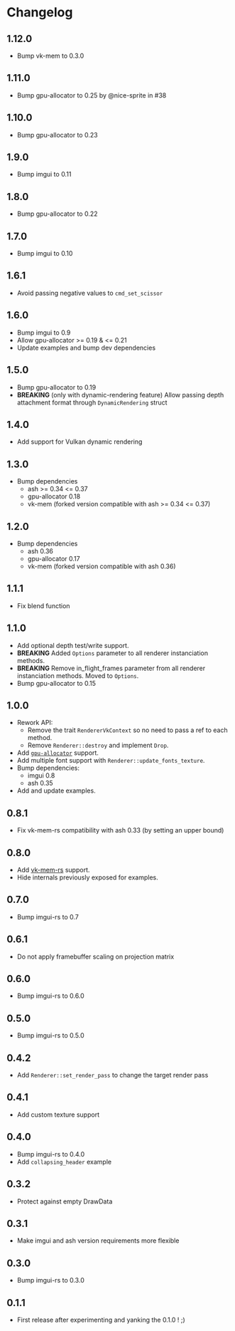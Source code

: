 # Changelog

## 1.12.0

- Bump vk-mem to 0.3.0

## 1.11.0

- Bump gpu-allocator to 0.25 by @nice-sprite in #38

## 1.10.0

- Bump gpu-allocator to 0.23

## 1.9.0

- Bump imgui to 0.11

## 1.8.0

- Bump gpu-allocator to 0.22

## 1.7.0

- Bump imgui to 0.10

## 1.6.1

- Avoid passing negative values to `cmd_set_scissor`

## 1.6.0

- Bump imgui to 0.9
- Allow gpu-allocator >= 0.19 & <= 0.21
- Update examples and bump dev dependencies

## 1.5.0

- Bump gpu-allocator to 0.19
- **BREAKING** (only with dynamic-rendering feature) Allow passing depth attachment format through `DynamicRendering` struct

## 1.4.0

- Add support for Vulkan dynamic rendering

## 1.3.0

- Bump dependencies
    - ash >= 0.34 <= 0.37
    - gpu-allocator 0.18
    - vk-mem (forked version compatible with ash >= 0.34 <= 0.37)

## 1.2.0

- Bump dependencies
    - ash 0.36
    - gpu-allocator 0.17
    - vk-mem (forked version compatible with ash 0.36)

## 1.1.1

- Fix blend function

## 1.1.0

- Add optional depth test/write support.
- **BREAKING** Added `Options` parameter to all renderer instanciation methods.
- **BREAKING** Remove in_flight_frames parameter from all renderer instanciation methods. Moved to `Options`.
- Bump gpu-allocator to 0.15

## 1.0.0

- Rework API:
    - Remove the trait `RendererVkContext` so no need to pass a ref to each method.
    - Remove `Renderer::destroy` and implement `Drop`.
- Add [`gpu-allocator`](https://github.com/Traverse-Research/gpu-allocator) support.
- Add multiple font support with `Renderer::update_fonts_texture`.
- Bump dependencies:
    - imgui 0.8
    - ash 0.35
- Add and update examples.

## 0.8.1

- Fix vk-mem-rs compatibility with ash 0.33 (by setting an upper bound)

## 0.8.0

- Add [vk-mem-rs](https://github.com/gwihlidal/vk-mem-rs) support.
- Hide internals previously exposed for examples.

## 0.7.0

- Bump imgui-rs to 0.7

## 0.6.1

- Do not apply framebuffer scaling on projection matrix

## 0.6.0

- Bump imgui-rs to 0.6.0

## 0.5.0

- Bump imgui-rs to 0.5.0

## 0.4.2

- Add `Renderer::set_render_pass` to change the target render pass

## 0.4.1

- Add custom texture support

## 0.4.0

- Bump imgui-rs to 0.4.0
- Add `collapsing_header` example

## 0.3.2

- Protect against empty DrawData

## 0.3.1

- Make imgui and ash version requirements more flexible

## 0.3.0

- Bump imgui-rs to 0.3.0

## 0.1.1

- First release after experimenting and yanking the 0.1.0 ! ;)
